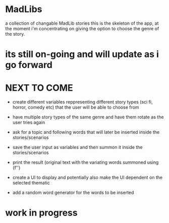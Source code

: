 # MadLibs
a collection of changable MadLib stories 
this is the skeleton of the app, at the moment i'm concentrating on giving the option to choose the genre of the story.

# its still on-going and will update as i go forward

# NEXT TO COME


- create different variables reppresenting different story types (sci fi, horror, comedy etc) that the user will be
able to choose from
- have multiple story types of the same genre and have them rotate as the user tries again
- ask for a topic and following words that will later be inserted inside the stories/scenarios
- save the user input as variables and then summon it inside the stories/scenarios
- print the result (original text with the variating words summoned using (f'')
- create a UI to display and potentially also make the UI dependent on the selected thematic

- add a random word generator for the words to be inserted

# work in progress
